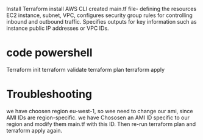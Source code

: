 Install Terraform
install AWS CLI
created main.tf file- defining the resources EC2 instance, subnet, VPC, configures security group rules for controlling inbound and outbound traffic. Specifies outputs for key information such as instance public IP addresses or VPC IDs.
# code powershell
Terraform init
terraform validate
terraform plan
terraform apply


# Troubleshooting
we have choosen region eu-west-1, so wee need to change our ami, since AMI IDs are region-specific.
we have Chososen an AMI ID specific to our region  and modify them main.tf with this ID. Then re-run terraform plan and terraform apply again.